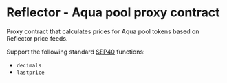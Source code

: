 # Reflector - Aqua pool proxy contract

Proxy contract that calculates prices for Aqua pool tokens based on Reflector price feeds.

Support the following standard [SEP40](https://github.com/stellar/stellar-protocol/blob/master/ecosystem/sep-0040.md)
functions:

- `decimals`
- `lastprice`